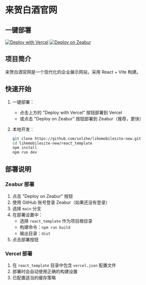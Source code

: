 # 来贺白酒官网

## 一键部署
[![Deploy with Vercel](https://vercel.com/button.svg)](https://vercel.com/new/clone?repository-url=https%3A%2F%2Fgithub.com%2Fsolihe%2Flihemobilesite-new&project-name=lihemobilesite&repository-name=lihemobilesite&root-directory=react_template)
[![Deploy on Zeabur](https://zeabur.com/button.svg)](https://zeabur.com/templates/clone?url=https://github.com/solihe/lihemobilesite-new)

## 项目简介
来贺白酒官网是一个现代化的企业展示网站，采用 React + Vite 构建。

## 快速开始
1. 一键部署：
   - 点击上方的 "Deploy with Vercel" 按钮部署到 Vercel
   - 或点击 "Deploy on Zeabur" 按钮部署到 Zeabur（推荐，更快）

2. 本地开发：
   ```bash
   git clone https://github.com/solihe/lihemobilesite-new.git
   cd lihemobilesite-new/react_template
   npm install
   npm run dev
   ```

## 部署说明

### Zeabur 部署
1. 点击 "Deploy on Zeabur" 按钮
2. 使用 GitHub 账号登录 Zeabur（如果还没有登录）
3. 选择 `main` 分支
4. 在部署设置中：
   - 选择 `react_template` 作为项目根目录
   - 构建命令：`npm run build`
   - 输出目录：`dist`
5. 点击部署按钮

### Vercel 部署
1. 在 `react_template` 目录中包含 `vercel.json` 配置文件
2. 部署时会自动使用正确的构建设置
3. 已配置适当的缓存策略 